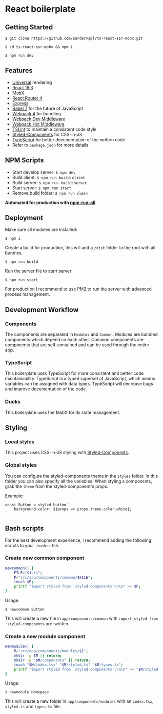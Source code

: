 # React boilerplate

## Getting Started
```
$ git clone https://github.com/sandervspl/ts-react-ssr-mobx.git
```

```
$ cd ts-react-ssr-mobx && npm i
```

```
$ npm run dev
```

## Features
* [Universal](https://medium.com/@mjackson/universal-javascript-4761051b7ae9) rendering
* [React 16.3](https://github.com/facebook/react)
* [MobX](https://github.com/mobxjs/mobx)
* [React Router 4](https://github.com/rackt/react-router)
* [Express](http://expressjs.com)
* [Babel 7](http://babeljs.io) for the future of JavaScript
* [Webpack 4](http://webpack.github.io) for bundling
* [Webpack Dev Middleware](http://webpack.github.io/docs/webpack-dev-middleware.html)
* [Webpack Hot Middleware](https://github.com/glenjamin/webpack-hot-middleware)
* [TSLint](https://palantir.github.io/tslint/) to maintain a consistent code style
* [Styled-Components](https://github.com/styled-components/styled-components/) for CSS-in-JS
* [TypeScript](https://github.com/Microsoft/TypeScript) for better documentation of the written code
* Refer to `package.json` for more details

## NPM Scripts
* Start develop server: `$ npm dev`
* Build client: `$ npm run build:client`
* Build server: `$ npm run build:server`
* Start server: `$ npm run start`
* Remove build folder: `$ npm run clean`

**Automated for production with [npm-run-all](https://github.com/mysticatea/npm-run-all).**

## Deployment
Make sure all modules are installed:
```
$ npm i
```

Create a build for production, this will add a `/dist` folder to the root with all bundles.
```
$ npm run build
```

Run the server file to start server:
```
$ npm run start
```

For production I recommend to use [PM2](http://pm2.keymetrics.io/) to run the server with advanced process management.

## Development Workflow
### Components
The components are separated in `Modules` and `Common`. Modules are bundled components which depend on each other. Common components are components that are self-contained and can be used through the entire app.

### TypeScript
This boilerplate uses TypeScript for more consistent and better code maintainability. TypeScript is a typed superset of JavaScript, which means variables can be assigned with data types. TypeScript will decrease bugs and improve documentation of the code.

### Ducks
This boilerplate uses the MobX for its state management.

## Styling
### Local styles
This project uses CSS-in-JS styling with [Styled-Components](https://github.com/styled-components/styled-components/).

### Global styles
You can configure the styled-components theme in the `styles` folder. In this folder you can also specify all the variables. When styling a components, grab the `theme` from the styled-component's props.

Example:
```
const Button = styled.button`
    background-color: ${props => props.theme.color.white};
`
```

## Bash scripts
For the best development experience, I recommend adding the following scripts to your `.bashrc` file.

### Create new common component
```bash
newcommon() {
    FILE="$1.ts";
    P="src/app/components/common/$FILE";
    touch $P;
    printf "import styled from 'styled-components'\n\n" >> $P;
}
```
Usage:
```
$ newcommon Button
```
This will create a new file in `app/components/common` with `import styled from 'styled-components` pre-written.

### Create a new module component
```bash
newmodule() {
    M="src/app/components/modules/$1";
    mkdir -p $M || return;
    mkdir -p "$M/components" || return;
    touch "$M/index.tsx" "$M/styled.ts" "$M/types.ts";
    printf "import styled from 'styled-components';\n\n" >> "$M/styled.ts";
}
```
Usage:
```
$ newmodule Homepage
```
This will create a new folder in `app/components/modules` with an `index.tsx`, `styled.ts` and `types.ts` file.
